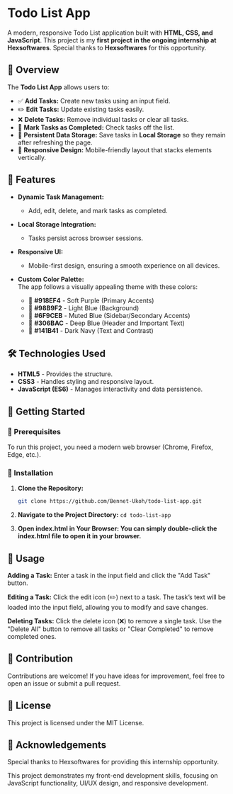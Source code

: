 # Todo List App

A modern, responsive Todo List application built with **HTML, CSS, and JavaScript**. This project is my **first project in the ongoing internship at Hexsoftwares**. Special thanks to **Hexsoftwares** for this opportunity.

## 📌 Overview

The **Todo List App** allows users to:
- ✅ **Add Tasks:** Create new tasks using an input field.
- ✏️ **Edit Tasks:** Update existing tasks easily.
- ❌ **Delete Tasks:** Remove individual tasks or clear all tasks.
- 📌 **Mark Tasks as Completed:** Check tasks off the list.
- 💾 **Persistent Data Storage:** Save tasks in **Local Storage** so they remain after refreshing the page.
- 📱 **Responsive Design:** Mobile-friendly layout that stacks elements vertically.

## 🚀 Features

- **Dynamic Task Management:**  
  - Add, edit, delete, and mark tasks as completed.

- **Local Storage Integration:**  
  - Tasks persist across browser sessions.

- **Responsive UI:**  
  - Mobile-first design, ensuring a smooth experience on all devices.

- **Custom Color Palette:**  
  The app follows a visually appealing theme with these colors:
  - 🎨 **#918EF4** - Soft Purple (Primary Accents)
  - 🎨 **#98B9F2** - Light Blue (Background)
  - 🎨 **#6F9CEB** - Muted Blue (Sidebar/Secondary Accents)
  - 🎨 **#306BAC** - Deep Blue (Header and Important Text)
  - 🎨 **#141B41** - Dark Navy (Text and Contrast)

## 🛠️ Technologies Used

- **HTML5** - Provides the structure.
- **CSS3** - Handles styling and responsive layout.
- **JavaScript (ES6)** - Manages interactivity and data persistence.

## 🏁 Getting Started

### 📌 Prerequisites
To run this project, you need a modern web browser (Chrome, Firefox, Edge, etc.).

### 🔧 Installation

1. **Clone the Repository:**
   ```bash
   git clone https://github.com/Bennet-Ukoh/todo-list-app.git

2. **Navigate to the Project Directory:**
```cd todo-list-app```

3. **Open index.html in Your Browser: You can simply double-click the index.html file to open it in your browser.**

## 🎯 Usage
**Adding a Task:**
Enter a task in the input field and click the "Add Task" button.

**Editing a Task:**
Click the edit icon (✏️) next to a task. The task’s text will be loaded into the input field, allowing you to modify and save changes.

**Deleting Tasks:**
Click the delete icon (❌) to remove a single task. Use the "Delete All" button to remove all tasks or "Clear Completed" to remove completed ones.

## 🤝 Contribution
Contributions are welcome! If you have ideas for improvement, feel free to open an issue or submit a pull request.

## 📝 License
This project is licensed under the MIT License.

## 🙏 Acknowledgements
Special thanks to Hexsoftwares for providing this internship opportunity.

This project demonstrates my front-end development skills, focusing on JavaScript functionality, UI/UX design, and responsive development.
